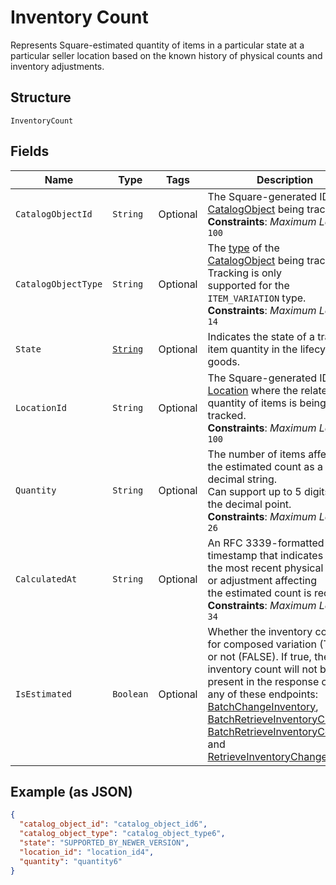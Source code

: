 
# Inventory Count

Represents Square-estimated quantity of items in a particular state at a
particular seller location based on the known history of physical counts and
inventory adjustments.

## Structure

`InventoryCount`

## Fields

| Name | Type | Tags | Description | Getter |
|  --- | --- | --- | --- | --- |
| `CatalogObjectId` | `String` | Optional | The Square-generated ID of the<br>[CatalogObject](/doc/models/catalog-object.md) being tracked.<br>**Constraints**: *Maximum Length*: `100` | String getCatalogObjectId() |
| `CatalogObjectType` | `String` | Optional | The [type](/doc/models/catalog-object-type.md) of the<br>[CatalogObject](/doc/models/catalog-object.md) being tracked. Tracking is only<br>supported for the `ITEM_VARIATION` type.<br>**Constraints**: *Maximum Length*: `14` | String getCatalogObjectType() |
| `State` | [`String`](/doc/models/inventory-state.md) | Optional | Indicates the state of a tracked item quantity in the lifecycle of goods. | String getState() |
| `LocationId` | `String` | Optional | The Square-generated ID of the [Location](/doc/models/location.md) where the related<br>quantity of items is being tracked.<br>**Constraints**: *Maximum Length*: `100` | String getLocationId() |
| `Quantity` | `String` | Optional | The number of items affected by the estimated count as a decimal string.<br>Can support up to 5 digits after the decimal point.<br>**Constraints**: *Maximum Length*: `26` | String getQuantity() |
| `CalculatedAt` | `String` | Optional | An RFC 3339-formatted timestamp that indicates when the most recent physical count or adjustment affecting<br>the estimated count is received.<br>**Constraints**: *Maximum Length*: `34` | String getCalculatedAt() |
| `IsEstimated` | `Boolean` | Optional | Whether the inventory count is for composed variation (TRUE) or not (FALSE). If true, the inventory count will not be present in the response of<br>any of these endpoints: [BatchChangeInventory](/doc/api/inventory.md#batch-change-inventory),<br>[BatchRetrieveInventoryChanges](/doc/api/inventory.md#batch-retrieve-inventory-changes),<br>[BatchRetrieveInventoryCounts](/doc/api/inventory.md#batch-retrieve-inventory-counts), and<br>[RetrieveInventoryChanges](/doc/api/inventory.md#retrieve-inventory-changes). | Boolean getIsEstimated() |

## Example (as JSON)

```json
{
  "catalog_object_id": "catalog_object_id6",
  "catalog_object_type": "catalog_object_type6",
  "state": "SUPPORTED_BY_NEWER_VERSION",
  "location_id": "location_id4",
  "quantity": "quantity6"
}
```

